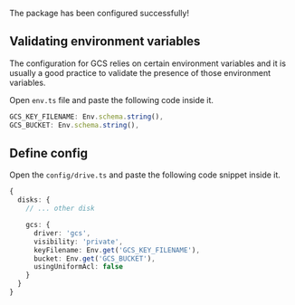 The package has been configured successfully!

## Validating environment variables

The configuration for GCS relies on certain environment variables and it is usually a good practice to validate the presence of those environment variables.

Open `env.ts` file and paste the following code inside it.

```ts
GCS_KEY_FILENAME: Env.schema.string(),
GCS_BUCKET: Env.schema.string(),
```

## Define config
Open the `config/drive.ts` and paste the following code snippet inside it.

```ts
{
  disks: {
    // ... other disk

    gcs: {
      driver: 'gcs',
      visibility: 'private',
      keyFilename: Env.get('GCS_KEY_FILENAME'),
      bucket: Env.get('GCS_BUCKET'),
      usingUniformAcl: false
    }
  }
}
```
